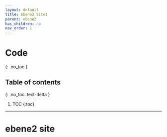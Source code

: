 ```yaml
---
layout: default
title: Ebene2 Site1
parent: ebene2
has_children: no
nav_order: 1
---
```


# Code
{: .no_toc }

## Table of contents
{: .no_toc .text-delta }

1. TOC
{:toc}

---


# ebene2 site

